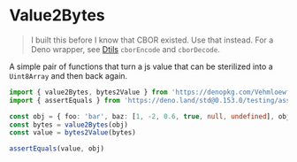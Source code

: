 # Value2Bytes

> I built this before I know that CBOR existed. Use that instead. For a Deno wrapper, see [Dtils](https://github.com/Vehmloewff/dtils) `cborEncode` and `cborDecode`.

A simple pair of functions that turn a js value that can be sterilized into a `Uint8Array` and then back again.

```ts
import { value2Bytes, bytes2Value } from 'https://denopkg.com/Vehmloewff/value2bytes/mod.ts'
import { assertEquals } from 'https://deno.land/std@0.153.0/testing/asserts.ts'

const obj = { foo: 'bar', baz: [1, -2, 0.6, true, null, undefined], obj: { bytes: new Uint8Array(100), date: new Date() } }
const bytes = value2Bytes(obj)
const value = bytes2Value(bytes)

assertEquals(value, obj)
```
